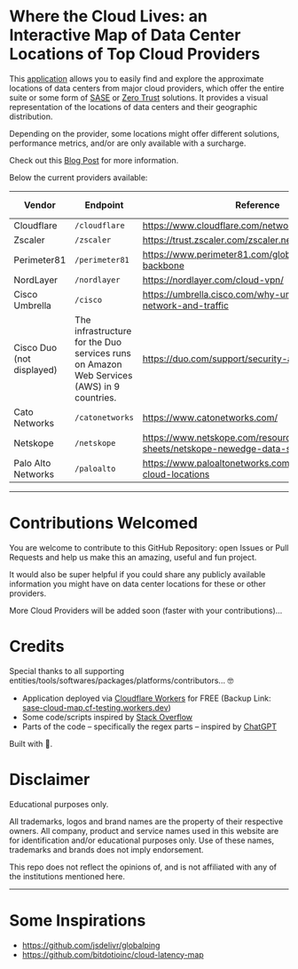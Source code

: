 # Where the Cloud Lives: an Interactive Map of Data Center Locations of Top Cloud Providers

This [application](https://sasecloudmap.com/) allows you to easily find and explore the approximate locations of data centers from major cloud providers, which offer the entire suite or some form of [SASE](https://www.cloudflare.com/learning/access-management/what-is-sase/) or [Zero Trust](https://www.cloudflare.com/learning/security/glossary/what-is-zero-trust/) solutions. It provides a visual representation of the locations of data centers and their geographic distribution.

Depending on the provider, some locations might offer different solutions, performance metrics, and/or are only available with a surcharge.

Check out this [Blog Post](https://davidtofan.com/articles/interactive-map-cloud-data-center-locations/) for more information.

Below the current providers available:

| Vendor                    | Endpoint                                                                                  | Reference                                                                  | Auto-Updated    |
| ------------------------- | ----------------------------------------------------------------------------------------- | -------------------------------------------------------------------------- | -------------- |
| Cloudflare                | `/cloudflare`                                                                             | https://www.cloudflare.com/network/                                        | ✅ |
| Zscaler                   | `/zscaler`                                                                                | https://trust.zscaler.com/zscaler.net/data-center-map                      | ✅ |
| Perimeter81               | `/perimeter81`                                                                            | https://www.perimeter81.com/global-datacenter-backbone                     | ✅ |
| NordLayer                 | `/nordlayer`                                                                              | https://nordlayer.com/cloud-vpn/                                           | ✅ |
| Cisco Umbrella            | `/cisco`                                                                                  | https://umbrella.cisco.com/why-umbrella/global-network-and-traffic         | ✅ |
| Cisco Duo (not displayed) | The infrastructure for the Duo services runs on Amazon Web Services (AWS) in 9 countries. | https://duo.com/support/security-and-reliability                           | n/a |
| Cato Networks             | `/catonetworks`                                                                           | https://www.catonetworks.com/                                              | ✅ |
| Netskope                  | `/netskope`                                                                               | https://www.netskope.com/resources/data-sheets/netskope-newedge-data-sheet | ❌ |
| Palo Alto Networks        | `/paloalto`                                                                               | https://www.paloaltonetworks.com/products/regional-cloud-locations         | 🚧 |

---

# Contributions Welcomed

You are welcome to contribute to this GitHub Repository: open Issues or Pull Requests and help us make this an amazing, useful and fun project.

It would also be super helpful if you could share any publicly available information you might have on data center locations for these or other providers.

More Cloud Providers will be added soon (faster with your contributions)...

# Credits

Special thanks to all supporting entities/tools/softwares/packages/platforms/contributors... 🤓

- Application deployed via [Cloudflare Workers](https://workers.cloudflare.com/) for FREE (Backup Link: [sase-cloud-map.cf-testing.workers.dev](https://sase-cloud-map.cf-testing.workers.dev/))
- Some code/scripts inspired by [Stack Overflow](https://stackoverflow.com/)
- Parts of the code – specifically the regex parts – inspired by [ChatGPT](https://openai.com/blog/chatgpt/)

Built with 🧡.

# Disclaimer

Educational purposes only.

All trademarks, logos and brand names are the property of their respective owners. All company, product and service names used in this website are for identification and/or educational purposes only. Use of these names, trademarks and brands does not imply endorsement.

This repo does not reflect the opinions of, and is not affiliated with any of the institutions mentioned here.

---

# Some Inspirations

- https://github.com/jsdelivr/globalping
- https://github.com/bitdotioinc/cloud-latency-map
